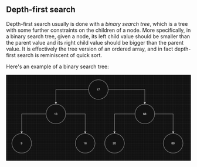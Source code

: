 ## Depth-first search

Depth-first search usually is done with a _binary search tree_, which is a tree with some further constraints on the children of a node. More specifically, in a binary search tree, given a node, its left child value should be smaller than the parent value and its right child value should be bigger than the parent value. It is effectively the tree version of an ordered array, and in fact depth-first search is reminiscent of quick sort.

Here's an example of a binary search tree:

![](./../../../public/binary-search-tree.png)
